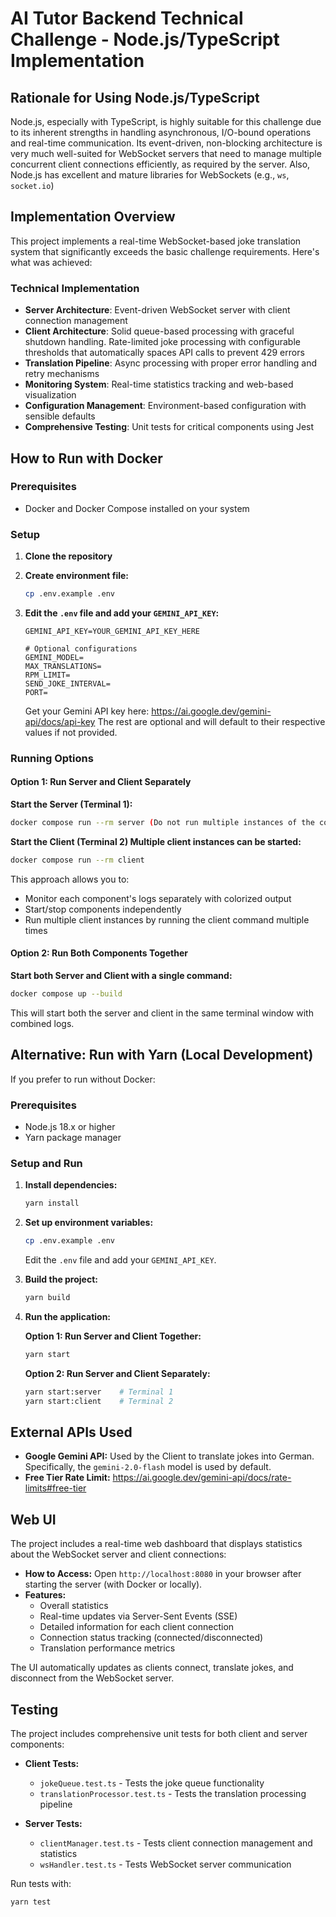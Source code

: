# AI Tutor Backend Technical Challenge - Node.js/TypeScript Implementation

## Rationale for Using Node.js/TypeScript

Node.js, especially with TypeScript, is highly suitable for this challenge due to its inherent strengths in handling asynchronous, I/O-bound operations and real-time communication. Its event-driven, non-blocking architecture is very much well-suited for WebSocket servers that need to manage multiple concurrent client connections efficiently, as required by the server. Also, Node.js has excellent and mature libraries for WebSockets (e.g., `ws`, `socket.io`)

## Implementation Overview

This project implements a real-time WebSocket-based joke translation system that significantly exceeds the basic challenge requirements. Here's what was achieved:

### Technical Implementation

* **Server Architecture**: Event-driven WebSocket server with client connection management
* **Client Architecture**: Solid queue-based processing with graceful shutdown handling. Rate-limited joke processing with configurable thresholds that automatically spaces API calls to prevent 429 errors
* **Translation Pipeline**: Async processing with proper error handling and retry mechanisms
* **Monitoring System**: Real-time statistics tracking and web-based visualization
* **Configuration Management**: Environment-based configuration with sensible defaults
* **Comprehensive Testing**: Unit tests for critical components using Jest

## How to Run with Docker

### Prerequisites

* Docker and Docker Compose installed on your system

### Setup

1. **Clone the repository**

2. **Create environment file:**

   ```bash
   cp .env.example .env
   ```

3. **Edit the `.env` file and add your `GEMINI_API_KEY`:**

   ```env
   GEMINI_API_KEY=YOUR_GEMINI_API_KEY_HERE

   # Optional configurations
   GEMINI_MODEL=
   MAX_TRANSLATIONS=
   RPM_LIMIT=
   SEND_JOKE_INTERVAL=
   PORT=
   ```

   Get your Gemini API key here: <https://ai.google.dev/gemini-api/docs/api-key>
   The rest are optional and will default to their respective values if not provided.

### Running Options

#### Option 1: Run Server and Client Separately

**Start the Server (Terminal 1):**

```bash
docker compose run --rm server (Do not run multiple instances of the container)
```

**Start the Client (Terminal 2) Multiple client instances can be started:**

```bash
docker compose run --rm client
```

This approach allows you to:

* Monitor each component's logs separately with colorized output
* Start/stop components independently
* Run multiple client instances by running the client command multiple times

#### Option 2: Run Both Components Together

**Start both Server and Client with a single command:**

```bash
docker compose up --build
```

This will start both the server and client in the same terminal window with combined logs.

## Alternative: Run with Yarn (Local Development)

If you prefer to run without Docker:

### Prerequisites

* Node.js 18.x or higher
* Yarn package manager

### Setup and Run

1. **Install dependencies:**

   ```bash
   yarn install
   ```

2. **Set up environment variables:**

   ```bash
   cp .env.example .env
   ```

   Edit the `.env` file and add your `GEMINI_API_KEY`.

3. **Build the project:**

   ```bash
   yarn build
   ```

4. **Run the application:**

   **Option 1: Run Server and Client Together:**

   ```bash
   yarn start
   ```

   **Option 2: Run Server and Client Separately:**

   ```bash
   yarn start:server    # Terminal 1
   yarn start:client    # Terminal 2
   ```

## External APIs Used

* **Google Gemini API:** Used by the Client to translate jokes into German. Specifically, the `gemini-2.0-flash` model is used by default.
* **Free Tier Rate Limit:** <https://ai.google.dev/gemini-api/docs/rate-limits#free-tier>

## Web UI

The project includes a real-time web dashboard that displays statistics about the WebSocket server and client connections:

* **How to Access:** Open `http://localhost:8080` in your browser after starting the server (with Docker or locally).
* **Features:**
  * Overall statistics
  * Real-time updates via Server-Sent Events (SSE)
  * Detailed information for each client connection
  * Connection status tracking (connected/disconnected)
  * Translation performance metrics

The UI automatically updates as clients connect, translate jokes, and disconnect from the WebSocket server.

## Testing

The project includes comprehensive unit tests for both client and server components:

* **Client Tests:**
  * `jokeQueue.test.ts` - Tests the joke queue functionality
  * `translationProcessor.test.ts` - Tests the translation processing pipeline

* **Server Tests:**
  * `clientManager.test.ts` - Tests client connection management and statistics
  * `wsHandler.test.ts` - Tests WebSocket server communication

Run tests with:

```bash
yarn test
```

